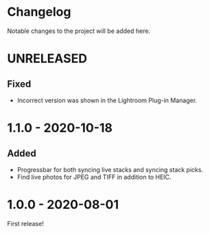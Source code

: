 Changelog
=========

Notable changes to the project will be added here.

# UNRELEASED

## Fixed
- Incorrect version was shown in the Lightroom Plug-in Manager.


# 1.1.0 - 2020-10-18

## Added
- Progressbar for both syncing live stacks and syncing stack picks.
- Find live photos for JPEG and TIFF in addition to HEIC.


# 1.0.0 - 2020-08-01

First release!

